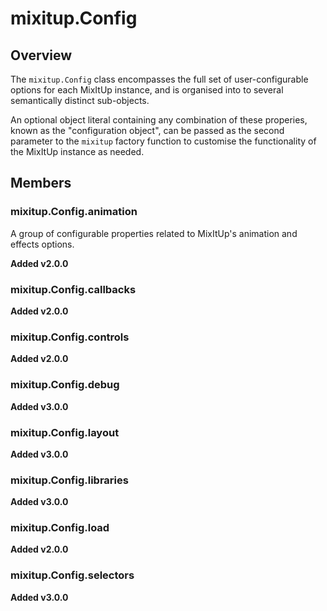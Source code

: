 # mixitup.Config

## Overview

The `mixitup.Config` class encompasses the full set of user-configurable
options for each MixItUp instance, and is organised into to several
semantically distinct sub-objects.

An optional object literal containing any combination of these properies,
known as the "configuration object", can be passed as the second parameter to
the `mixitup` factory function to customise the functionality of the MixItUp
instance as needed.

## Members

### <a id="mixitup.Config.animation">mixitup.Config.animation</a>



A group of configurable properties related to MixItUp's animation and effects options.



**Added v2.0.0**
### <a id="mixitup.Config.callbacks">mixitup.Config.callbacks</a>







**Added v2.0.0**
### <a id="mixitup.Config.controls">mixitup.Config.controls</a>







**Added v2.0.0**
### <a id="mixitup.Config.debug">mixitup.Config.debug</a>







**Added v3.0.0**
### <a id="mixitup.Config.layout">mixitup.Config.layout</a>







**Added v3.0.0**
### <a id="mixitup.Config.libraries">mixitup.Config.libraries</a>







**Added v3.0.0**
### <a id="mixitup.Config.load">mixitup.Config.load</a>







**Added v2.0.0**
### <a id="mixitup.Config.selectors">mixitup.Config.selectors</a>







**Added v3.0.0**

